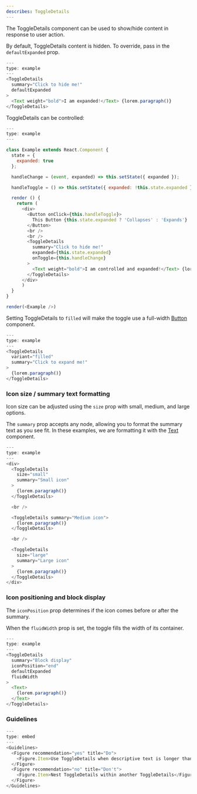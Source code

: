 ```yaml
---
describes: ToggleDetails
---
```


The ToggleDetails component can be used to show/hide content in response to user action.

By default, ToggleDetails content is hidden. To override, pass in the `defaultExpanded` prop.

```js
---
type: example
---
<ToggleDetails
  summary="Click to hide me!"
  defaultExpanded
>
  <Text weight="bold">I am expanded!</Text> {lorem.paragraph()}
</ToggleDetails>
```

ToggleDetails can be controlled:

```js
---
type: example
---

class Example extends React.Component {
  state = {
    expanded: true
  };

  handleChange = (event, expanded) => this.setState({ expanded });

  handleToggle = () => this.setState({ expanded: !this.state.expanded });

  render () {
    return (
      <div>
        <Button onClick={this.handleToggle}>
          This Button {this.state.expanded ? 'Collapses' : 'Expands'}
        </Button>
        <br />
        <br />
        <ToggleDetails
          summary="Click to hide me!"
          expanded={this.state.expanded}
          onToggle={this.handleChange}
        >
          <Text weight="bold">I am controlled and expanded!</Text> {lorem.paragraph()}
        </ToggleDetails>
      </div>
      )
  }
}

render(<Example />)
```

Setting ToggleDetails to `filled` will make the toggle use a full-width [Button](#Button) component.

```js
---
type: example
---
<ToggleDetails
  variant="filled"
  summary="Click to expand me!"
>
  {lorem.paragraph()}
</ToggleDetails>
```

### Icon size / summary text formatting

Icon size can be adjusted using the `size` prop with small, medium, and large options.

The `summary` prop accepts any node, allowing you to format the summary text as
you see fit. In these examples, we are formatting it with the
[Text](#Text) component.

```js
---
type: example
---
<div>
  <ToggleDetails
    size="small"
    summary="Small icon"
  >
    {lorem.paragraph()}
  </ToggleDetails>

  <br />

  <ToggleDetails summary="Medium icon">
    {lorem.paragraph()}
  </ToggleDetails>

  <br />

  <ToggleDetails
    size="large"
    summary="Large icon"
  >
    {lorem.paragraph()}
  </ToggleDetails>
</div>
```

### Icon positioning and block display

The `iconPosition` prop determines if the icon comes before or after the summary.

When the `fluidWidth` prop is set, the toggle fills the width of its
container.

```js
---
type: example
---
<ToggleDetails
  summary="Block display"
  iconPosition="end"
  defaultExpanded
  fluidWidth
>
  <Text>
    {lorem.paragraph()}
  </Text>
</ToggleDetails>
```

### Guidelines

```js
---
type: embed
---
<Guidelines>
  <Figure recommendation="yes" title="Do">
    <Figure.Item>Use ToggleDetails when descriptive text is longer than a short phrase</Figure.Item>
  </Figure>
  <Figure recommendation="no" title="Don't">
    <Figure.Item>Nest ToggleDetails within another ToggleDetails</Figure.Item>
  </Figure>
</Guidelines>
```
